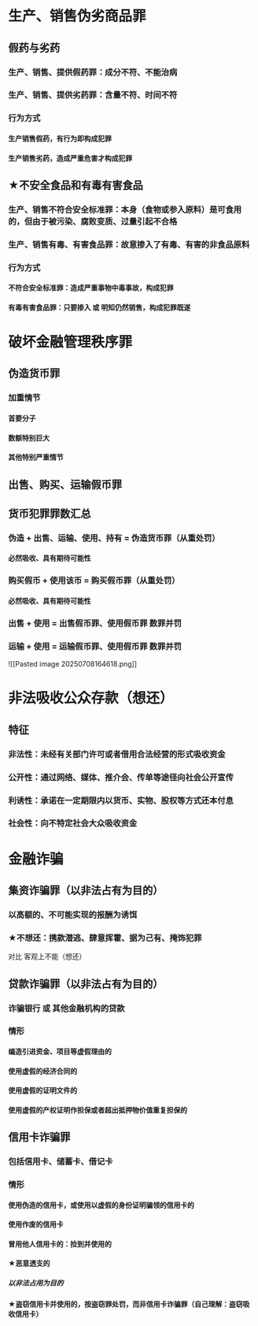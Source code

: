 # 生产、销售伪劣商品罪
## 假药与劣药
### 生产、销售、提供假药罪：成分不符、不能治病
### 生产、销售、提供劣药罪：含量不符、时间不符

### 行为方式
#### 生产销售假药，有行为即构成犯罪
#### 生产销售劣药，造成严重危害才构成犯罪
## ★不安全食品和有毒有害食品
### 生产、销售不符合安全标准罪：本身（食物或参入原料）是可食用的，但由于被污染、腐败变质、过量引起不合格
### 生产、销售有毒、有害食品罪：故意掺入了有毒、有害的非食品原料
### 行为方式
#### 不符合安全标准罪：造成严重事物中毒事故，构成犯罪
#### 有毒有害食品罪：只要掺入 或 明知仍然销售，构成犯罪既遂
# 破坏金融管理秩序罪
## 伪造货币罪
### 加重情节
#### 首要分子
#### 数额特别巨大
#### 其他特别严重情节
## 出售、购买、运输假币罪
## 货币犯罪罪数汇总
### 伪造 + 出售、运输、使用、持有 = 伪造货币罪（从重处罚）
#### 必然吸收、具有期待可能性
### 购买假币 + 使用该币 = 购买假币罪（从重处罚）
#### 必然吸收、具有期待可能性
### 出售 + 使用 = 出售假币罪、使用假币罪 数罪并罚
### 运输 + 使用 = 运输假币罪、使用假币罪 数罪并罚
![[Pasted image 20250708164618.png]]
# 非法吸收公众存款（想还）
## 特征
### 非法性：未经有关部门许可或者借用合法经营的形式吸收资金
### 公开性：通过网络、媒体、推介会、传单等途径向社会公开宣传
### 利诱性：承诺在一定期限内以货币、实物、股权等方式还本付息
### 社会性：向不特定社会大众吸收资金
# 金融诈骗
## 集资诈骗罪（以非法占有为目的）
### 以高额的、不可能实现的报酬为诱饵
### ★不想还：携款潜逃、肆意挥霍、据为己有、掩饰犯罪
对比 客观上不能（想还）
## 贷款诈骗罪（以非法占有为目的）
### 诈骗银行 或 其他金融机构的贷款
### 情形
#### 编造引进资金、项目等虚假理由的
#### 使用虚假的经济合同的
#### 使用虚假的证明文件的
#### 使用虚假的产权证明作担保或者超出抵押物价值重复担保的
## 信用卡诈骗罪
### 包括信用卡、储蓄卡、借记卡
### 情形
#### 使用伪造的信用卡，或使用以虚假的身份证明骗领的信用卡的
#### 使用作废的信用卡
#### 冒用他人信用卡的：捡到并使用的
#### ★恶意透支的
##### 以非法占用为目的
#### ★盗窃信用卡并使用的，按盗窃罪处罚，而非信用卡诈骗罪（自己理解：盗窃吸收信用卡）